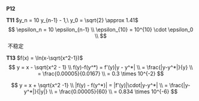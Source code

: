 **P12**

**T11**   $y_n = 10 y_{n-1} - 1,\ y_0 = \sqrt{2} \approx 1.41$
$$
\epsilon_n = 10 \epsilon_{n-1}  \\
\epsilon_{10} = 10^{10} \cdot \epsilon_0  \\
$$
​		不稳定



**T13**   $f(x) = \ln(x-\sqrt{x^2-1})$
$$
y = x - \sqrt{x^2 - 1} \\
f(y)-f(y^*) = f'(y)|y - y^*| \\
= \frac{|y-y^*|}{y}  \\
= \frac{0.00005}{0.0167}  \\
= 0.3 \times 10^{-2}
$$

$$
y = x + \sqrt{x^2 -1}  \\
|f(y) - f(y^*)| = |f'(y)|\cdot|y-y^*| \\
= \frac{|y-y^*|}{|y|}  \\
= \frac{0.00005}{60}  \\
= 0.834 \times 10^{-6}
$$


